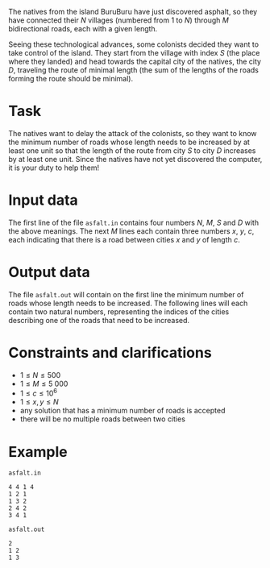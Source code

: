 
The natives from the island BuruBuru have just discovered asphalt, so they have connected their $N$ villages (numbered from $1$ to $N$) through $M$ bidirectional roads, each with a given length.

Seeing these technological advances, some colonists decided they want to take control of the island. They start from the village with index $S$ (the place where they landed) and head towards the capital city of the natives, the city $D$, traveling the route of minimal length (the sum of the lengths of the roads forming the route should be minimal).

# Task

The natives want to delay the attack of the colonists, so they want to know the minimum number of roads whose length needs to be increased by at least one unit so that the length of the route from city $S$ to city $D$ increases by at least one unit. Since the natives have not yet discovered the computer, it is your duty to help them!

# Input data

The first line of the file `asfalt.in` contains four numbers $N$, $M$, $S$ and $D$ with the above meanings. The next $M$ lines each contain three numbers $x$, $y$, $c$, each indicating that there is a road between cities $x$ and $y$ of length $c$.

# Output data

The file `asfalt.out` will contain on the first line the minimum number of roads whose length needs to be increased. The following lines will each contain two natural numbers, representing the indices of the cities describing one of the roads that need to be increased.

# Constraints and clarifications

* $1 \leq N \leq 500$
* $1 \leq M \leq 5\ 000$
* $1 \leq c \leq 10^6$
* $1 \leq x, y \leq N$
* any solution that has a minimum number of roads is accepted
* there will be no multiple roads between two cities

# Example

`asfalt.in`
```
4 4 1 4
1 2 1
1 3 2
2 4 2
3 4 1
```

`asfalt.out`
```
2
1 2
1 3
```

